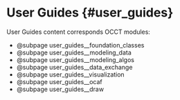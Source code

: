 User Guides {#user_guides}
===========

User Guides content corresponds OCCT modules:

* @subpage user_guides__foundation_classes
* @subpage user_guides__modeling_data
* @subpage user_guides__modeling_algos
* @subpage user_guides__data_exchange
* @subpage user_guides__visualization
* @subpage user_guides__ocaf
* @subpage user_guides__draw 